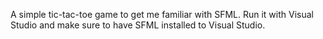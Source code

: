 A simple tic-tac-toe game to get me familiar with SFML.
Run it with Visual Studio and make sure to have SFML installed to Visual Studio.
